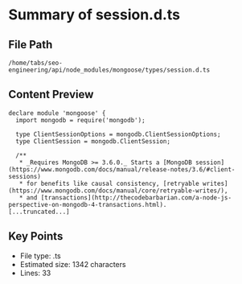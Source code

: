 # Summary of session.d.ts
  
## File Path
`/home/tabs/seo-engineering/api/node_modules/mongoose/types/session.d.ts`

## Content Preview
```
declare module 'mongoose' {
  import mongodb = require('mongodb');

  type ClientSessionOptions = mongodb.ClientSessionOptions;
  type ClientSession = mongodb.ClientSession;

  /**
   * _Requires MongoDB >= 3.6.0._ Starts a [MongoDB session](https://www.mongodb.com/docs/manual/release-notes/3.6/#client-sessions)
   * for benefits like causal consistency, [retryable writes](https://www.mongodb.com/docs/manual/core/retryable-writes/),
   * and [transactions](http://thecodebarbarian.com/a-node-js-perspective-on-mongodb-4-transactions.html).
[...truncated...]
```

## Key Points
- File type: .ts
- Estimated size: 1342 characters
- Lines: 33
